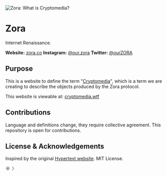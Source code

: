 ![Zora: What is Cryptomedia?](https://upload.wikimedia.org/wikipedia/commons/e/eb/The_Gallery_of_Cornelis_van_der_Geest.JPG)


# Zora

Internet Renaissance.

**Website:** [zora.co](https://zora.co)
**Instagram:** [@our.zora](https://instagram.com/our.zora)
**Twitter:** [@ourZORA](https://twitter.com/ourZORA)

## Purpose

This is a website to define the term "[Cryptomedia](https://cryptomedia.wtf)", which is a term we are creating to describe the objects produced by the Zora protocol.

This website is viewable at: [cryptomedia.wtf](https://cryptomedia.wtf)


## Contributions

Language and definitions change, they require collective agreement. This repository is open for contributions.


## License & Acknowledgements

Inspired by the original [Hypertext website](https://www.w3.org/WhatIs.html).
MIT License.

☼☽ 



